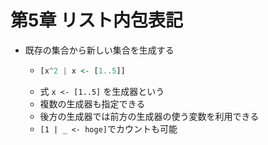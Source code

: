 # 第5章 リスト内包表記

 - 既存の集合から新しい集合を生成する
    - ```haskell
      [x^2 | x <- [1..5]]
      ```
    - 式 `x <- [1..5]` を生成器という
    - 複数の生成器も指定できる
    - 後方の生成器では前方の生成器の使う変数を利用できる
    - `[1 | _ <- hoge]`でカウントも可能